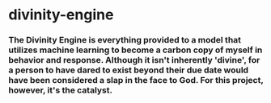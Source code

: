 # divinity-engine

### The Divinity Engine is everything provided to a model that utilizes machine learning to become a carbon copy of myself in behavior and response. Although it isn't inherently 'divine', for a person to have dared to exist beyond their due date would have been considered a slap in the face to God. For this project, however, it's the catalyst.
